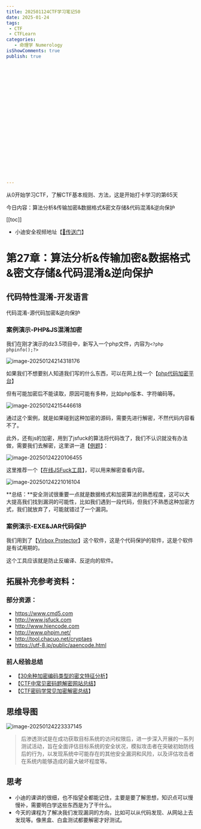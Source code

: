 ```yaml
---
title: 202501124CTF学习笔记50
date: 2025-01-24
tags:
 - CTF
 - CTFLearn
categories:
   - 命理学 Numerology
isShowComments: true
publish: true























---
```


<Boxx/>

从0开始学习CTF，了解CTF基本规则、方法，这是开始打卡学习的第65天

今日内容：算法分析&传输加密&数据格式&密文存储&代码混淆&逆向保护

[[toc]]

- 小迪安全视频地址【[🔗传送门]([https://www.bilibili.com/video/BV123yAYMEwb/)】

<!-- more -->

# 第27章：算法分析&传输加密&数据格式&密文存储&代码混淆&逆向保护

## 代码特性混淆-开发语言

代码混淆-源代码加密&逆向保护

### 案例演示-PHP&JS混淆加密

我们在刚才演示的dz3.5项目中，新写入一个php文件，内容为`<?php phpinfo();?>`

![image-20250124214318176](/img/ctfLearn/image-20250124214318176.png)

如果我们不想要别人知道我们写的什么东西，可以在网上找一个【[php代码加密平台](http://www.phpjm.net/encode.html)】

但有可能加密后不能读取，原因可能有多种，比如php版本、字符编码等。

![image-20250124215446618](/img/ctfLearn/image-20250124215446618.png)

通过这个案例，就是如果碰到这种加密的源码，需要先进行解密，不然代码内容看不了。

此外，还有js的加密，用到了jsfuck的算法将代码改了，我们不认识就没有办法做，需要我们去解密，这里讲一道【[例题](https://www.nssctf.cn/problem/3871)】：

![image-20250124220106455](/img/ctfLearn/image-20250124220106455.png)

这里推荐一个【[在线JSFuck工具](https://jsfuck.com/)】，可以用来解密查看内容。

![image-20250124221016104](/img/ctfLearnimage-20250124221016104.png)

**总结：**安全测试很重要一点就是数据格式和加密算法的熟悉程度，这可以大大提高我们找到漏洞的可能性，比如我们遇到一段代码，但我们不熟悉这种加密方式，我们就放弃了，可能就错过了一个漏洞。



### 案例演示-EXE&JAR代码保护

我们用到了【[Virbox Protector](https://shell.virbox.com/)】这个软件，这是个代码保护的软件，这是个软件是有试用期的。

这个工具应该就是防止反编译、反逆向的软件。



## 拓展补充参考资料：

### 部分资源：

- https://www.cmd5.com
- http://www.jsfuck.com
- http://www.hiencode.com
- http://www.phpjm.net/
- http://tool.chacuo.net/cryptaes
- https://utf-8.jp/public/aaencode.html

### 前人经验总结

- 【[30余种加密编码类型的密文特征分析](https://mp.weixin.qq.com/s?__biz=MzAwNDcxMjI2MA==&mid=2247484455&idx=1&sn=e1b4324ddcf7d6123be30d9a5613e17b&chksm=9b26f60cac517f1a920cf3b73b3212a645aeef78882c47957b9f3c2135cb7ce051c73fe77bb2&mpshare=1&scene=23&srcid=1111auAYWmr1N0NAs9Wp2hGz&sharer_sharetime=1605145141579&sharer_shareid=5051b3eddbbe2cb698aedf9452370026#rd)】
- 【[CTF中常见密码题解密网站总结](https://blog.csdn.net/qq_41638851/article/details/100526839)】
- 【[CTF密码学常见加密解密总结](https://blog.csdn.net/qq_40837276/article/details/83080460)】



## 思维导图

![image-20250124223337145](/img/ctfLearn/image-20250124223337145.png)

> 后渗透测试是在成功获取目标系统的访问权限后，进一步深入开展的一系列测试活动，旨在全面评估目标系统的安全状况，模拟攻击者在突破初始防线后的行为，以发现系统中可能存在的其他安全漏洞和风险，以及评估攻击者在系统内能够造成的最大破坏程度等。



## 思考

- 小迪的课讲的很细，也不指望全都能记住，主要是要了解思想，知识点可以慢慢补，需要明白学这些东西是为了干什么。
- 今天的课程为了解决我们发现漏洞的方向，比如可以从代码发现、从网站上去发现等。像黑盒、白盒测试都要解密才好测试。